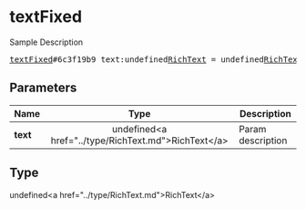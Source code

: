 # textFixed

Sample Description

<pre>
<a href="../constructor/textFixed.md">textFixed</a>#6c3f19b9 text:undefined<a href="../type/RichText.md">RichText</a> = undefined<a href="../type/RichText.md">RichText</a>;
</pre>

## Parameters

| Name | Type | Description |
|------|:----:|-------------|
| **text** | undefined&lt;a href=&#34;../type/RichText.md&#34;&gt;RichText&lt;/a&gt; | Param description |

## Type

undefined&lt;a href=&#34;../type/RichText.md&#34;&gt;RichText&lt;/a&gt;
